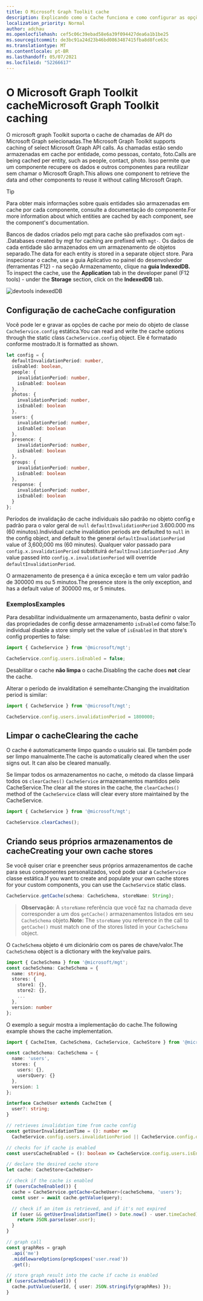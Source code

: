 ```yaml
---
title: O Microsoft Graph Toolkit cache
description: Explicando como o Cache funciona e como configurar as opções fornecidas aos desenvolvedores
localization_priority: Normal
author: adchau
ms.openlocfilehash: cef5c06c39ebad58e6a39f094427dea6a1b1be25
ms.sourcegitcommit: de3bc91a24d23b46bd0863487415fba8d8fce63c
ms.translationtype: MT
ms.contentlocale: pt-BR
ms.lasthandoff: 05/07/2021
ms.locfileid: "52266617"
---
```

# <a name="microsoft-graph-toolkit-caching"></a><span data-ttu-id="4b444-103">O Microsoft Graph Toolkit cache</span><span class="sxs-lookup"><span data-stu-id="4b444-103">Microsoft Graph Toolkit caching</span></span>

<span data-ttu-id="4b444-104">O microsoft graph Toolkit suporta o cache de chamadas de API do Microsoft Graph selecionadas.</span><span class="sxs-lookup"><span data-stu-id="4b444-104">The Microsoft Graph Toolkit supports caching of select Microsoft Graph API calls.</span></span> <span data-ttu-id="4b444-105">As chamadas estão sendo armazenadas em cache por entidade, como pessoas, contato, foto.</span><span class="sxs-lookup"><span data-stu-id="4b444-105">Calls are being cached per entity, such as people, contact, photo.</span></span> <span data-ttu-id="4b444-106">Isso permite que um componente recupere os dados e outros componentes para reutilizar sem chamar o Microsoft Graph.</span><span class="sxs-lookup"><span data-stu-id="4b444-106">This allows one component to retrieve the data and other components to reuse it without calling Microsoft Graph.</span></span>

> [!TIP]
> <span data-ttu-id="4b444-107">Para obter mais informações sobre quais entidades são armazenadas em cache por cada componente, consulte a documentação do componente.</span><span class="sxs-lookup"><span data-stu-id="4b444-107">For more information about which entities are cached by each component, see the component's documentation.</span></span>

<span data-ttu-id="4b444-108">Bancos de dados criados pelo mgt para cache são prefixados com `mgt-` .</span><span class="sxs-lookup"><span data-stu-id="4b444-108">Databases created by mgt for caching are prefixed with `mgt-`.</span></span> <span data-ttu-id="4b444-109">Os dados de cada entidade são armazenados em um armazenamento de objetos separado.</span><span class="sxs-lookup"><span data-stu-id="4b444-109">The data for each entity is stored in a separate object store.</span></span> <span data-ttu-id="4b444-110">Para inspecionar o cache, use a guia Aplicativo no painel do  desenvolvedor (ferramentas F12) - na seção Armazenamento, clique na **guia IndexedDB.** </span><span class="sxs-lookup"><span data-stu-id="4b444-110">To inspect the cache, use the **Application** tab in the developer panel (F12 tools) - under the **Storage** section, click on the **IndexedDB** tab.</span></span> 

![devtools indexedDB](../images/indexedDBpanel.png)

## <a name="cache-configuration"></a><span data-ttu-id="4b444-112">Configuração de cache</span><span class="sxs-lookup"><span data-stu-id="4b444-112">Cache configuration</span></span>

<span data-ttu-id="4b444-113">Você pode ler e gravar as opções de cache por meio do objeto de classe `CacheService.config` estática.</span><span class="sxs-lookup"><span data-stu-id="4b444-113">You can read and write the cache options through the static class `CacheService.config` object.</span></span> <span data-ttu-id="4b444-114">Ele é formatado conforme mostrado.</span><span class="sxs-lookup"><span data-stu-id="4b444-114">It is formatted as shown.</span></span>

```TypeScript
let config = {
  defaultInvalidationPeriod: number,
  isEnabled: boolean,
  people: {
    invalidationPeriod: number,
    isEnabled: boolean
  },
  photos: {
    invalidationPeriod: number,
    isEnabled: boolean
  },
  users: {
    invalidationPeriod: number,
    isEnabled: boolean
  },
  presence: {
    invalidationPeriod: number,
    isEnabled: boolean
  },
  groups: {
    invalidationPeriod: number,
    isEnabled: boolean
  },
  response: {
    invalidationPeriod: number,
    isEnabled: boolean
  }
};
```

<span data-ttu-id="4b444-115">Períodos de invalidação de cache individuais são padrão no objeto config e padrão para o valor geral de `null` `defaultInvalidationPeriod` 3.600.000 ms (60 minutos).</span><span class="sxs-lookup"><span data-stu-id="4b444-115">Individual cache invalidation periods are defaulted to `null` in the config object, and default to the general `defaultInvalidationPeriod` value of 3,600,000 ms (60 minutes).</span></span> <span data-ttu-id="4b444-116">Qualquer valor passado para `config.x.invalidationPeriod` substituirá `defaultInvalidationPeriod` .</span><span class="sxs-lookup"><span data-stu-id="4b444-116">Any value passed into `config.x.invalidationPeriod` will override `defaultInvalidationPeriod`.</span></span>

<span data-ttu-id="4b444-117">O armazenamento de presença é a única exceção e tem um valor padrão de 300000 ms ou 5 minutos.</span><span class="sxs-lookup"><span data-stu-id="4b444-117">The presence store is the only exception, and has a default value of 300000 ms, or 5 minutes.</span></span>

### <a name="examples"></a><span data-ttu-id="4b444-118">Exemplos</span><span class="sxs-lookup"><span data-stu-id="4b444-118">Examples</span></span>

<span data-ttu-id="4b444-119">Para desabilitar individualmente um armazenamento, basta definir o valor das propriedades de config desse armazenamento `isEnabled` como false:</span><span class="sxs-lookup"><span data-stu-id="4b444-119">To individual disable a store simply set the value of `isEnabled` in that store's config properties to false:</span></span>
```JavaScript
import { CacheService } from '@microsoft/mgt';

CacheService.config.users.isEnabled = false;
```
<span data-ttu-id="4b444-120">Desabilitar o cache **não limpa** o cache.</span><span class="sxs-lookup"><span data-stu-id="4b444-120">Disabling the cache does **not** clear the cache.</span></span>

<span data-ttu-id="4b444-121">Alterar o período de invalditation é semelhante:</span><span class="sxs-lookup"><span data-stu-id="4b444-121">Changing the invalditation period is similar:</span></span>

```JavaScript
import { CacheService } from '@microsoft/mgt';

CacheService.config.users.invalidationPeriod = 1800000;
```

## <a name="clearing-the-cache"></a><span data-ttu-id="4b444-122">Limpar o cache</span><span class="sxs-lookup"><span data-stu-id="4b444-122">Clearing the cache</span></span>

<span data-ttu-id="4b444-123">O cache é automaticamente limpo quando o usuário sai. Ele também pode ser limpo manualmente.</span><span class="sxs-lookup"><span data-stu-id="4b444-123">The cache is automatically cleared when the user signs out. It can also be cleared manually.</span></span>

<span data-ttu-id="4b444-124">Se limpar todos os armazenamentos no cache, o método da classe limpará todos os `clearCaches()` `CacheService` armazenamentos mantidos pelo CacheService.</span><span class="sxs-lookup"><span data-stu-id="4b444-124">The clear all the stores in the cache, the `clearCaches()` method of the `CacheService` class will clear every store maintained by the CacheService.</span></span>

```JavaScript
import { CacheService } from '@microsoft/mgt';

CacheService.clearCaches();
```

## <a name="creating-your-own-cache-stores"></a><span data-ttu-id="4b444-125">Criando seus próprios armazenamentos de cache</span><span class="sxs-lookup"><span data-stu-id="4b444-125">Creating your own cache stores</span></span>

<span data-ttu-id="4b444-126">Se você quiser criar e preencher seus próprios armazenamentos de cache para seus componentes personalizados, você pode usar a `CacheService` classe estática.</span><span class="sxs-lookup"><span data-stu-id="4b444-126">If you want to create and populate your own cache stores for your custom components, you can use the `CacheService` static class.</span></span>

```JavaScript
CacheService.getCache(schema: CacheSchema, storeName: String);
```
> <span data-ttu-id="4b444-127">**Observação:** A `storeName` referência que você faz na chamada deve corresponder a um dos `getCache()` armazenamentos listados em seu `CacheSchema` objeto.</span><span class="sxs-lookup"><span data-stu-id="4b444-127">**Note:** The `storeName` you reference in the call to `getCache()` must match one of the stores listed in your `CacheSchema` object.</span></span>

<span data-ttu-id="4b444-128">O `CacheSchema` objeto é um dicionário com os pares de chave/valor.</span><span class="sxs-lookup"><span data-stu-id="4b444-128">The `CacheSchema` object is a dictionary with the key/value pairs.</span></span>

```TypeScript
import { CacheSchema } from '@microsoft/mgt';
const cacheSchema: CacheSchema = {
  name: string,
  stores: {
    store1: {},
    store2: {},
    ...
  },
  version: number
};
```

<span data-ttu-id="4b444-129">O exemplo a seguir mostra a implementação do cache.</span><span class="sxs-lookup"><span data-stu-id="4b444-129">The following example shows the cache implementation.</span></span>

```TypeScript
import { CacheItem, CacheSchema, CacheService, CacheStore } from '@microsoft/mgt';

const cacheSchema: CacheSchema = {
  name: 'users',
  stores: {
    users: {},
    usersQuery: {}
  },
  version: 1
};

interface CacheUser extends CacheItem {
  user?: string;
}

// retrieves invalidation time from cache config
const getUserInvalidationTime = (): number =>
  CacheService.config.users.invalidationPeriod || CacheService.config.defaultInvalidationPeriod;

// checks for if cache is enabled
const usersCacheEnabled = (): boolean => CacheService.config.users.isEnabled && CacheService.config.isEnabled;

// declare the desired cache store
let cache: CacheStore<CacheUser>

// check if the cache is enabled
if (usersCacheEnabled()) {
  cache = CacheService.getCache<CacheUser>(cacheSchema, 'users');
  const user = await cache.getValue(query);

  // check if an item is retrieved, and if it's not expired
  if (user && getUserInvalidationTime() > Date.now() - user.timeCached) {
    return JSON.parse(user.user);
  }
}

// graph call
const graphRes = graph
  .api('me')
  .middlewareOptions(prepScopes('user.read'))
  .get();

// store graph result into the cache if cache is enabled
if (usersCacheEnabled()) {
  cache.putValue(userId, { user: JSON.stringify(graphRes) });
}
```

